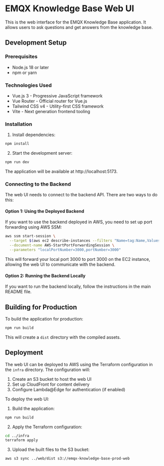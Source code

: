 # EMQX Knowledge Base Web UI

This is the web interface for the EMQX Knowledge Base application. It allows users to ask questions and get answers from the knowledge base.

## Development Setup

### Prerequisites

- Node.js 18 or later
- npm or yarn

### Technologies Used

- Vue.js 3 - Progressive JavaScript framework
- Vue Router - Official router for Vue.js
- Tailwind CSS v4 - Utility-first CSS framework
- Vite - Next generation frontend tooling

### Installation

1. Install dependencies:

```bash
npm install
```

2. Start the development server:

```bash
npm run dev
```

The application will be available at http://localhost:5173.

### Connecting to the Backend

The web UI needs to connect to the backend API. There are two ways to do this:

#### Option 1: Using the Deployed Backend

If you want to use the backend deployed in AWS, you need to set up port forwarding using AWS SSM:

```bash
aws ssm start-session \
  --target $(aws ec2 describe-instances --filters "Name=tag:Name,Values=emqx-knowledge-base-prod" --query "Reservations[0].Instances[0].InstanceId" --output text) \
  --document-name AWS-StartPortForwardingSession \
  --parameters "localPortNumber=3000,portNumber=3000"
```

This will forward your local port 3000 to port 3000 on the EC2 instance, allowing the web UI to communicate with the backend.

#### Option 2: Running the Backend Locally

If you want to run the backend locally, follow the instructions in the main README file.

## Building for Production

To build the application for production:

```bash
npm run build
```

This will create a `dist` directory with the compiled assets.

## Deployment

The web UI can be deployed to AWS using the Terraform configuration in the `infra` directory. The configuration will:

1. Create an S3 bucket to host the web UI
2. Set up CloudFront for content delivery
3. Configure Lambda@Edge for authentication (if enabled)

To deploy the web UI:

1. Build the application:

```bash
npm run build
```

2. Apply the Terraform configuration:

```bash
cd ../infra
terraform apply
```

3. Upload the built files to the S3 bucket:

```bash
aws s3 sync ../web/dist s3://emqx-knowledge-base-prod-web
``` 